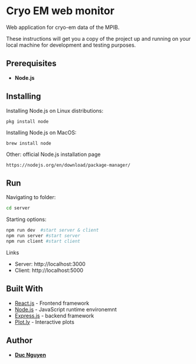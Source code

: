 # Cryo EM web monitor 

Web application for cryo-em data of the MPIB.


These instructions will get you a copy of the project up and running on your local machine for development and testing purposes. 

## Prerequisites

- **Node.js** 


## Installing

Installing Node.js on Linux distributions:
```
pkg install node
```
Installing Node.js on MacOS:

```
brew install node
```
Other: official Node.js installation page

```
https://nodejs.org/en/download/package-manager/
```

## Run

Navigating to folder:
```bash
cd server 
```
Starting options:

```bash
npm run dev  #start server & client
npm run server #start server 
npm run client #start client 
```

Links
- Server: http://localhost:3000
- Client: http://localhost:5000



## Built With

* [React.js](https://reactjs.org/) - Frontend framework
* [Node.js](https://nodejs.org/en/) - JavaScript runtime environemnt
* [Express.js](https://expressjs.com/) - backend framework
* [Plot.ly](https://plotly.com/javascript/) - Interactive plots



## Author

* **[Duc Nguyen](https://github.com/duc-ng)**




